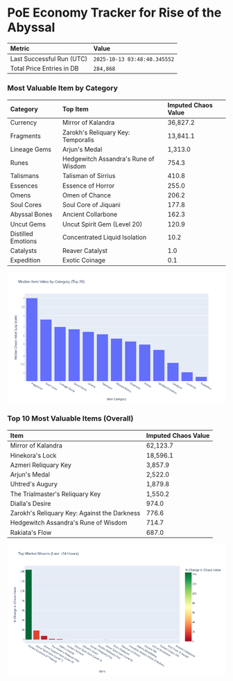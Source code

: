 # PoE Economy Tracker for Rise of the Abyssal

<!-- START_MAINTENANCE -->
| Metric | Value |
|:---|:---|
| Last Successful Run (UTC) | `2025-10-13 03:48:40.345552` |
| Total Price Entries in DB | `284,868` |

<!-- END_MAINTENANCE -->

<!-- START_DATAFRAME_DEBUG -->
<!-- END_DATAFRAME_DEBUG -->

<!-- START_CATEGORY_ANALYSIS -->
### Most Valuable Item by Category
| Category | Top Item | Imputed Chaos Value |
| :--- | :--- | :--- |
| Currency | Mirror of Kalandra | 36,827.2 |
| Fragments | Zarokh's Reliquary Key: Temporalis | 13,841.1 |
| Lineage Gems | Arjun's Medal | 1,313.0 |
| Runes | Hedgewitch Assandra's Rune of Wisdom | 754.3 |
| Talismans | Talisman of Sirrius | 410.8 |
| Essences | Essence of Horror | 255.0 |
| Omens | Omen of Chance | 206.2 |
| Soul Cores | Soul Core of Jiquani | 177.8 |
| Abyssal Bones | Ancient Collarbone | 162.3 |
| Uncut Gems | Uncut Spirit Gem (Level 20) | 120.9 |
| Distilled Emotions | Concentrated Liquid Isolation | 10.2 |
| Catalysts | Reaver Catalyst | 1.0 |
| Expedition | Exotic Coinage | 0.1 |


![Category Analysis Chart](charts/category_analysis.png)
<!-- END_ANALYSIS -->

<!-- START_ANALYSIS -->
### Top 10 Most Valuable Items (Overall)
| Item | Imputed Chaos Value |
| :--- | :--- |
| Mirror of Kalandra | 62,123.7 |
| Hinekora's Lock | 18,596.1 |
| Azmeri Reliquary Key | 3,857.9 |
| Arjun's Medal | 2,522.0 |
| Uhtred's Augury | 1,879.8 |
| The Trialmaster's Reliquary Key | 1,550.2 |
| Dialla's Desire | 974.0 |
| Zarokh's Reliquary Key: Against the Darkness | 776.6 |
| Hedgewitch Assandra's Rune of Wisdom | 714.7 |
| Rakiata's Flow | 687.0 |


![Market Movers Chart](charts/market_movers.png)
<!-- END_ANALYSIS -->
